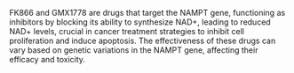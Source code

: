 FK866 and GMX1778 are drugs that target the NAMPT gene, functioning as inhibitors by blocking its ability to synthesize NAD+, leading to reduced NAD+ levels, crucial in cancer treatment strategies to inhibit cell proliferation and induce apoptosis. The effectiveness of these drugs can vary based on genetic variations in the NAMPT gene, affecting their efficacy and toxicity.
